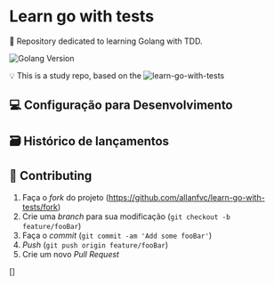 # Learn go with tests
📜 Repository dedicated to learning Golang with TDD.

![Golang Version][npm-image]

💡 This is a study repo, based on the ![learn-go-with-tests](https://quii.gitbook.io/learn-go-with-tests)

## 💻 Configuração para Desenvolvimento


## 🗃 Histórico de lançamentos


## 🚀 Contributing

1. Faça o _fork_ do projeto (<https://github.com/allanfvc/learn-go-with-tests/fork>)
2. Crie uma _branch_ para sua modificação (`git checkout -b feature/fooBar`)
3. Faça o _commit_ (`git commit -am 'Add some fooBar'`)
4. _Push_ (`git push origin feature/fooBar`)
5. Crie um novo _Pull Request_

[npm-image]: https://img.shields.io/badge/Go-1.15-blue??style=flat-square&logo=go
[]
